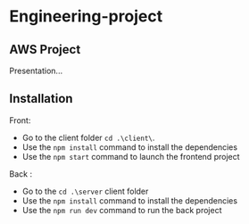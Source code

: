 # Engineering-project

## AWS Project

Presentation...

## Installation

Front:
- Go to the client folder `cd .\client\`.
- Use the `npm install` command to install the dependencies
- Use the `npm start` command to launch the frontend project

Back : 
- Go to the `cd .\server` client folder
- Use the `npm install` command to install the dependencies
- Use the `npm run dev` command to run the back project
